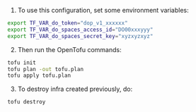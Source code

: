 1. To use this configuration, set some environment variables:

```bash
export TF_VAR_do_token="dop_v1_xxxxxx"
export TF_VAR_do_spaces_access_id="DO00xxxyyy"
export TF_VAR_do_spaces_secret_key="xyzxyzxyz"
```

2. Then run the OpenTofu commands:

```bash
tofu init
tofu plan -out tofu.plan
tofu apply tofu.plan
```

3. To destroy infra created previously, do:

```bash
tofu destroy
```
